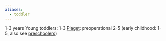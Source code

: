 ```yaml
---
aliases:
  - toddler
---
```

1-3 years
Young toddlers: 1-3
[Piaget](Definitions/Piaget.md): preoperational 2-5
(early childhood: 1-5, also see [preschoolers](Definitions/Age%20ranges/preschoolers.md))
